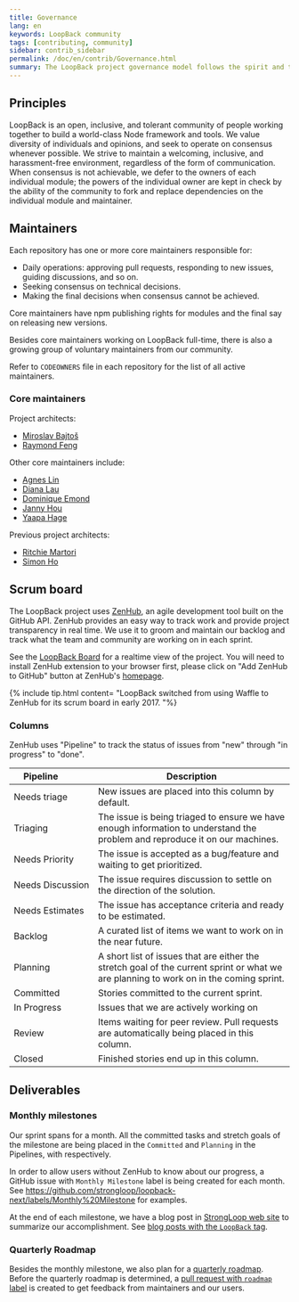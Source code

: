 ```yaml
---
title: Governance
lang: en
keywords: LoopBack community
tags: [contributing, community]
sidebar: contrib_sidebar
permalink: /doc/en/contrib/Governance.html
summary: The LoopBack project governance model follows the spirit and tradition of open source by embracing consensus, forking, and individual ownership.
---
```


## Principles

LoopBack is an open, inclusive, and tolerant community of people working together to build a world-class Node framework and tools. We value diversity of individuals and opinions, and seek to operate on consensus whenever possible. We strive to maintain a welcoming, inclusive, and harassment-free environment, regardless of the form of communication. When consensus is not achievable, we defer to the owners of each individual module; the powers of the individual owner are kept in check by the ability of the community to fork and replace dependencies on the individual module and maintainer.

## Maintainers

Each repository has one or more core maintainers responsible for:

*   Daily operations: approving pull requests, responding to new issues, guiding discussions, and so on.
*   Seeking consensus on technical decisions.
*   Making the final decisions when consensus cannot be achieved.

Core maintainers have npm publishing rights for modules and the final say on releasing new versions.  

Besides core maintainers working on LoopBack full-time, there is also a growing group of voluntary maintainers from our community.

Refer to `CODEOWNERS` file in each repository for the list of all active maintainers. 

### Core maintainers

Project architects:
*   [Miroslav Bajtoš](https://github.com/bajtos)
*   [Raymond Feng](https://github.com/raymondfeng)

Other core maintainers include:
*   [Agnes Lin](https://github.com/agnes512)
*   [Diana Lau](http://github.com/dhmlau)
*   [Dominique Emond](https://github.com/emonddr)
*   [Janny Hou](http://github.com/jannyHou)
*   [Yaapa Hage](https://github.com/hacksparrow)

Previous project architects:
*   [Ritchie Martori](https://github.com/ritch)
*   [Simon Ho](https://github.com/superkhau)

## Scrum board

The LoopBack project uses [ZenHub](https://www.zenhub.com/), an agile development tool built on the GitHub API. ZenHub provides an easy way to track work and provide project transparency in real time. We use it to groom and maintain our backlog and track what the team and community are working on in each sprint.

See the [LoopBack Board](https://github.com/strongloop/loopback#boards) for a realtime view of the project. You will need to install ZenHub extension to your browser first, please click on "Add ZenHub to GitHub" button at ZenHub's [homepage](https://www.zenhub.com/).

{% include tip.html content= "LoopBack switched from using Waffle to ZenHub for its scrum board in early 2017.
"%}

### Columns

ZenHub uses "Pipeline" to track the status of issues from "new" through "in
progress" to "done".

|Pipeline&nbsp;&nbsp;&nbsp;&nbsp;&nbsp;&nbsp;&nbsp;&nbsp;&nbsp;|Description|
|---|---|
Needs&nbsp;triage | New issues are placed into this column by default.
Triaging | The issue is being triaged to ensure we have enough information to understand the problem and reproduce it on our machines.
Needs&nbsp;Priority | The issue is accepted as a bug/feature and waiting to get prioritized.
Needs&nbsp;Discussion | The issue requires discussion to settle on the direction of the solution.
Needs&nbsp;Estimates | The issue has acceptance criteria and ready to be estimated.
Backlog | A curated list of items we want to work on in the near future.
Planning | A short list of issues that are either the stretch goal of the current sprint or what we are planning to work on in the coming sprint.
Committed | Stories committed to the current sprint.
In&nbsp;Progress | Issues that we are actively working on
Review | Items waiting for peer review. Pull requests are automatically being placed in this column.
Closed | Finished stories end up in this column.

## Deliverables

### Monthly milestones
Our sprint spans for a month. All the committed tasks and stretch goals of the milestone are being placed in the `Committed` and `Planning` in the Pipelines, with respectively. 

In order to allow users without ZenHub to know about our progress, a GitHub issue with `Monthly Milestone` label is being created for each month. See https://github.com/strongloop/loopback-next/labels/Monthly%20Milestone for examples. 

At the end of each milestone, we have a blog post in [StrongLoop web site](https://strongloop.com/strongblog) to summarize our accomplishment. See [blog posts with the `LoopBack` tag](https://strongloop.com/strongblog/tag_LoopBack.html).

### Quarterly Roadmap
Besides the monthly milestone, we also plan for a [quarterly roadmap](https://github.com/strongloop/loopback-next/blob/master/docs/ROADMAP.md). Before the quarterly roadmap is determined, a [pull request with `roadmap` label](https://github.com/strongloop/loopback-next/labels/roadmap) is created to get feedback from maintainers and our users.

